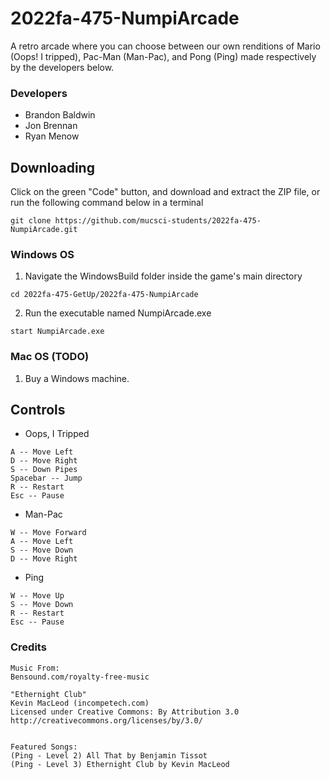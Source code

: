 # 2022fa-475-NumpiArcade
A retro arcade where you can choose between our own renditions of Mario (Oops! I tripped), Pac-Man (Man-Pac), and Pong (Ping) made respectively by the developers below.

### Developers 
- Brandon Baldwin
- Jon Brennan
- Ryan Menow

## Downloading
Click on the green "Code" button, and download and extract the ZIP file, or run the following command below in a terminal
```
git clone https://github.com/mucsci-students/2022fa-475-NumpiArcade.git
```

### Windows OS
1. Navigate the WindowsBuild folder inside the game's main directory 
```
cd 2022fa-475-GetUp/2022fa-475-NumpiArcade
```
2. Run the executable named NumpiArcade.exe
```
start NumpiArcade.exe
```

### Mac OS (TODO)
1. Buy a Windows machine.

## Controls
- Oops, I Tripped
```
A -- Move Left
D -- Move Right
S -- Down Pipes
Spacebar -- Jump
R -- Restart
Esc -- Pause
```
- Man-Pac
```
W -- Move Forward
A -- Move Left
S -- Move Down
D -- Move Right
```
- Ping
```
W -- Move Up
S -- Move Down
R -- Restart
Esc -- Pause
```

### Credits
```
Music From:
Bensound.com/royalty-free-music

"Ethernight Club"
Kevin MacLeod (incompetech.com)
Licensed under Creative Commons: By Attribution 3.0
http://creativecommons.org/licenses/by/3.0/


Featured Songs:
(Ping - Level 2) All That by Benjamin Tissot
(Ping - Level 3) Ethernight Club by Kevin MacLeod
```
